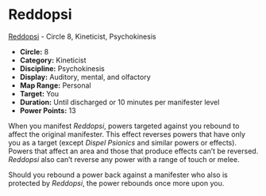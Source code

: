 # Reddopsi

[Reddopsi](/Psionics/R/Reddopsi.md) - Circle 8, Kineticist, Psychokinesis

- **Circle:** 8
- **Category:** Kineticist
- **Discipline:** Psychokinesis
- **Display:** Auditory, mental, and olfactory
- **Map Range:** Personal
- **Target:** You
- **Duration:** Until discharged or 10 minutes per manifester level
- **Power Points:** 13

When you manifest *Reddopsi*, powers targeted against you rebound to affect the original manifester. This effect reverses powers that have only you as a target (except *Dispel Psionics* and similar powers or effects). Powers that affect an area and those that produce effects can’t be reversed. *Reddopsi* also can’t reverse any power with a range of touch or melee.

Should you rebound a power back against a manifester who also is protected by *Reddopsi*, the power rebounds once more upon you.
